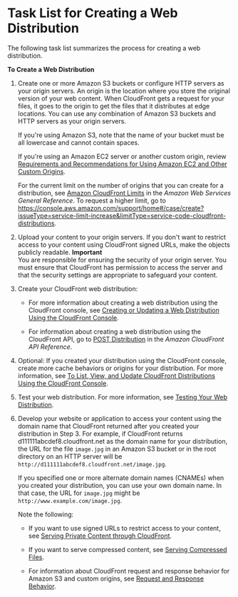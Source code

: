 # Task List for Creating a Web Distribution<a name="distribution-web-creating"></a>

The following task list summarizes the process for creating a web distribution\.

**To Create a Web Distribution**

1. Create one or more Amazon S3 buckets or configure HTTP servers as your origin servers\. An origin is the location where you store the original version of your web content\. When CloudFront gets a request for your files, it goes to the origin to get the files that it distributes at edge locations\. You can use any combination of Amazon S3 buckets and HTTP servers as your origin servers\.

   If you're using Amazon S3, note that the name of your bucket must be all lowercase and cannot contain spaces\.

   If you're using an Amazon EC2 server or another custom origin, review [Requirements and Recommendations for Using Amazon EC2 and Other Custom Origins](CustomOriginBestPractices.md)\.

   For the current limit on the number of origins that you can create for a distribution, see [Amazon CloudFront Limits](http://docs.aws.amazon.com/general/latest/gr/aws_service_limits.html#limits_cloudfront) in the *Amazon Web Services General Reference*\. To request a higher limit, go to [https://console\.aws\.amazon\.com/support/home\#/case/create?issueType=service\-limit\-increase&limitType=service\-code\-cloudfront\-distributions](https://console.aws.amazon.com/support/home#/case/create?issueType=service-limit-increase&limitType=service-code-cloudfront-distributions)\.

1. Upload your content to your origin servers\. If you don't want to restrict access to your content using CloudFront signed URLs, make the objects publicly readable\. 
**Important**  
You are responsible for ensuring the security of your origin server\. You must ensure that CloudFront has permission to access the server and that the security settings are appropriate to safeguard your content\.

1. Create your CloudFront web distribution:

   + For more information about creating a web distribution using the CloudFront console, see [Creating or Updating a Web Distribution Using the CloudFront Console](distribution-web-creating-console.md)\.

   + For information about creating a web distribution using the CloudFront API, go to [POST Distribution](http://docs.aws.amazon.com/cloudfront/latest/APIReference/CreateDistribution.html) in the *Amazon CloudFront API Reference*\.

1. Optional: If you created your distribution using the CloudFront console, create more cache behaviors or origins for your distribution\. For more information, see [To List, View, and Update CloudFront Distributions Using the CloudFront Console](HowToUpdateDistribution.md#HowToUpdateDistributionProcedure)\.

1. Test your web distribution\. For more information, see [Testing Your Web Distribution](distribution-web-testing.md)\.

1. Develop your website or application to access your content using the domain name that CloudFront returned after you created your distribution in Step 3\. For example, if CloudFront returns d111111abcdef8\.cloudfront\.net as the domain name for your distribution, the URL for the file `image.jpg` in an Amazon S3 bucket or in the root directory on an HTTP server will be `http://d111111abcdef8.cloudfront.net/image.jpg`\. 

   If you specified one or more alternate domain names \(CNAMEs\) when you created your distribution, you can use your own domain name\. In that case, the URL for `image.jpg` might be `http://www.example.com/image.jpg`\.

   Note the following:

   + If you want to use signed URLs to restrict access to your content, see [Serving Private Content through CloudFront](PrivateContent.md)\. 

   + If you want to serve compressed content, see [Serving Compressed Files](ServingCompressedFiles.md)\.

   + For information about CloudFront request and response behavior for Amazon S3 and custom origins, see [Request and Response Behavior](RequestAndResponseBehavior.md)\.